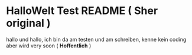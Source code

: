 # HalloWelt Test README ( Sher original )

hallo und hallo, ich bin da am testen und am schreiben, kenne kein coding aber wird very soon ( **Hoffentlich** )
